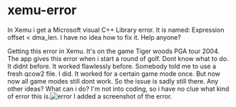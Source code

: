 # xemu-error
In Xemu i get a Microsoft visual C++ Library error. It is named: Expression offset &lt; dma_len.  I have no idea how to fix it. Help anyone?

Getting this error in Xemu. It's on the game Tiger woods PGA tour 2004. The app gives this error when i start a round of golf. Dont know what to do. It didnt before. It worked flawlessly before. Somebody told me to use a fresh qcow2 file. I did. It worked for a certain game mode once. But now now all game modes still dont work. So the issue is sadly still there. Any other ideas? What can i do? I'm not into coding, so i have no clue what kind of error this is.![error](https://user-images.githubusercontent.com/115530640/195019984-ca1a3613-7a88-449e-a8a9-956d403ba9d7.jpg)
I added a screenshot of the error.
